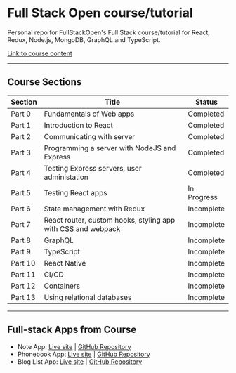 # Full Stack Open course/tutorial
Personal repo for FullStackOpen's Full Stack course/tutorial for React, Redux, Node.js, MongoDB, GraphQL and TypeScript.

[Link to course content](https://fullstackopen.com/en/#course-contents)

- - - -

## Course Sections

| Section | Title | Status |
| --------| ----- | ---------- |
| Part 0  | Fundamentals of Web apps | Completed |
| Part 1  | Introduction to React | Completed |
| Part 2  | Communicating with server | Completed |
| Part 3  | Programming a server with NodeJS and Express | Completed |
| Part 4  | Testing Express servers, user administation | Completed |
| Part 5  | Testing React apps | In Progress |
| Part 6  | State management with Redux | Incomplete |
| Part 7  | React router, custom hooks, styling app with CSS and webpack | Incomplete |
| Part 8  | GraphQL | Incomplete |
| Part 9  | TypeScript |  Incomplete |
| Part 10  | React Native | Incomplete |
| Part 11  | CI/CD | Incomplete |
| Part 12  | Containers | Incomplete |
| Part 13  | Using relational databases | Incomplete |

- - - -

## Full-stack Apps from Course

- Note App: [Live site](https://khl-note-app.netlify.app/) | [GitHub Repository](https://github.com/leekahung/fullstackopen-note-app)
- Phonebook App: [Live site](https://khl-phonebook-app.netlify.app/) | [GitHub Repository](https://github.com/leekahung/fullstackopen-phonebook-app)
- Blog List App: [Live site](https://khl-bloglist-app.netlify.app/) | [GitHub Repository](https://github.com/leekahung/fullstackopen-bloglist-app)
